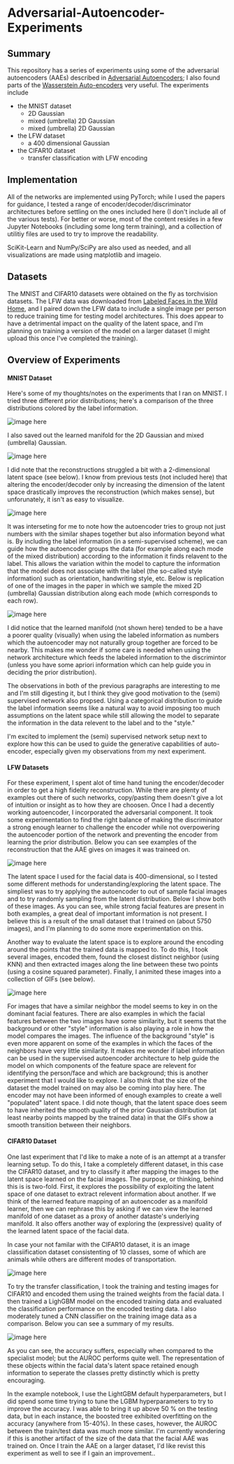 # Adversarial-Autoencoder-Experiments

## Summary

This repository has a series of experiments using some of the adversarial autoencoders (AAEs) described in [Adversarial Autoencoders](https://arxiv.org/pdf/1511.05644.pdf); I also found parts of the [Wasserstein Auto-encoders](https://arxiv.org/pdf/1711.01558.pdf) very useful. The experiments include

* the MNIST dataset
  * 2D Gaussian
  * mixed (umbrella) 2D Gaussian
  * mixed (umbrella) 2D Gaussian
* the LFW dataset
  * a 400 dimensional Gaussian
* the CIFAR10 dataset
  * transfer classification with LFW encoding


## Implementation

All of the networks are implemented using PyTorch; while I used the papers for guidance, I tested a range of encoder/decoder/discriminator architectures before settling on the ones included here (I don't include all of the various tests). For better or worse, most of the content resides in a few Jupyter Notebooks (including some long term training), and a collection of utilitiy files are used to try to improve the readability.

SciKit-Learn and NumPy/SciPy are also used as needed, and all visualizations are made using matplotlib and imageio.


## Datasets

The MNIST and CIFAR10 datasets were obtained on the fly as torchvision datasets. The LFW data was downloaded from [Labeled Faces in the Wild Home](http://vis-www.cs.umass.edu/lfw/), and I paired down the LFW data to include a single image per person to reduce training time for testing model architectures. This does appear to have a detrimental impact on the quality of the latent space, and I'm planning on training a version of the model on a larger dataset (I might upload this once I've completed the training).


## Overview of Experiments

#### MNIST Dataset

Here's some of my thoughts/notes on the experiments that I ran on MNIST. I tried three different prior distributions; here's a comparison of the three distributions colored by the label information.

![image here]()

I also saved out the learned manifold for the 2D Gaussian and mixed (umbrella) Gaussian.

![image here]()

I did note that the reconstructions struggled a bit with a 2-dimensional latent space (see below). I know from previous tests (not included here) that altering the encoder/decoder only by increasing the dimension of the latent space drastically improves the reconstruction (which makes sense), but unforunately, it isn't as easy to visualize.

![image here]()

It was interseting for me to note how the autoencoder tries to group not just numbers with the similar shapes together but also information beyond what is. By including the label information (in a semi-supervised scheme), we can guide how the autoencoder groups the data (for example along each mode of the mixed distribution) according to the information it finds relavent to the label. This allows the variation within the model to capture the information that the model does not associate with the label (the so-called style information) such as orientation, handwriting style, etc. Below is replication of one of the images in the paper in which we sample the mixed 2D (umbrella) Gaussian distribution along each mode (which corresponds to each row).

![image here]()

I did notice that the learned manifold (not shown here) tended to be a have a poorer quality (visually) when  using the labeled information as numbers which the autoencoder may not naturally group together are forced to be nearby. This makes me wonder if some care is needed when using the network architecture which feeds the labeled information to the discrimintor (unless you have some apriori information which can help guide you in deciding the prior distribution).

The observations in both of the previous paragraphs are interesting to me and I'm still digesting it, but I think they give good motivation to the (semi) supervised network also propsed. Using a categorical distribution to guide the label information seems like a natural way to avoid imposing too much assumptions on the latent space while still allowing the model to separate the information in the data relevent to the label and to the "style."

I'm excited to implement the (semi) supervised network setup next to explore how this can be used to guide the generative capabilities of auto-encoder, especially given my observations from my next experiment.


#### LFW Datasets

For these experiment, I spent alot of time hand tuning the encoder/decoder in order to get a high fidelity reconstruction. While there are plenty of examples out there of such networks, copy/pasting them doesn't give a lot of intuition or insight as to how they are choosen. Once I had a decently working autoencoder, I incorporated the adversarial component. It took some experimentation to find the right balance of making the discriminator a strong enough learner to challenge the encoder while not overpowering the autoencoder portion of the network and preventing the encoder from learning the prior distribution. Below you can see examples of the reconstruction that the AAE gives on images it was traineed on.

![image here]()

The latent space I used for the facial data is 400-dimensional, so I tested some different methods for understanding/exploring the latent space. The simpliest was to try applying the autoencoder to out of sample facial images and to try randomly sampling from the latent distribution. Below I show both of these images. As you can see, while strong facial features are present in both examples, a great deal of important imformation is not present. I believe this is a result of the small dataset that I trained on (about 5750 images), and I'm planning to do some more experimentation on this.

Another way to evaluate the latent space is to explore around the encoding around the points that the trained data is mapped to. To do this, I took several images, encoded them, found the closest distinct neighbor (using KNN) and then extracted images along the line between these two points (using a cosine squared parameter). Finally, I animited these images into a collection of GIFs (see below).

![image here]()

For images that have a similar neighbor the model seems to key in on the dominant facial features. There are also examples in which the facial features between the two images have some similarity, but it seems that the background or other "style" information is also playing a role in how the model compares the images. The influence of the background "style" is even more apparent on some of the examples in which the faces of the neighbors have very little similarity. It makes me wonder if label information can be used in the supervised autoencoder architecture to help guide the model on which components of the feature space are relevent for identifying the person/face and which are background; this is another experiment that I would like to explore. I also think that the size of the dataset the model trained on may also be coming into play here. The encoder may not have been informed of enough examples to create a well "populated" latent space. I did note though, that the latent space does seem to have inherited the smooth quality of the prior Gaussian distribution (at least nearby points mapped by the trained data) in that the GIFs show a smooth transition between their neighbors.


#### CIFAR10 Dataset

One last experiment that I'd like to make a note of is an attempt at a transfer learning setup. To do this, I take a completely different dataset, in this case the CIFAR10 dataset, and try to classify it after mapping the images to the latent space learned on the facial images. The purpose, or thinking, behind this is is two-fold. First, it explores the possibility of exploiting the latent space of one dataset to extract relevent information about another. If we think of the learned feature mapping of an autoencoder as a manifold learner, then we can rephrase this by asking if we can view the learned manifold of one dataset as a proxy of another dataste's underlying manifold. It also offers another way of exploring the (expressive) quality of the learned latent space of the facial data.

In case your not familar with the CIFAR10 dataset, it is an image classiification dataset consistenting of 10 classes, some of which are animals while others are different modes of transportation.

![image here]()

To try the transfer classification, I took the training and testing images for CIFAR10 and encoded them using the trained weights from the facial data. I then trained a LighGBM model on the encoded training data and evaluated the classification performance on the encoded testing data. I also moderately tuned a CNN classifier on the training image data as a comparison. Below you can see a summary of my results.

![image here]()

As you can see, the accuracy suffers, especially when compared to the specialist model; but the AUROC performs quite well. The representation of these objects within the facial data's latent space retained enough information to seperate the classes pretty distinctly which is pretty encouraging.

In the example notebook, I use the LightGBM default hyperparameters, but I did spend some time trying to tune the LGBM hyperparameters to try to improve the accuracy. I was able to bring it up above 50 % on the testing data, but in each instance, the boosted tree exhibited overfitting on the accuracy (anywhere from 15-40%). In these cases, however, the AUROC between the train/test data was much more similar. I'm currently wondering if this is another artifact of the size of the data that the facial AAE was trained on. Once I train the AAE on a larger dataset, I'd like revist this experiment as well to see if I gain an improvement..
